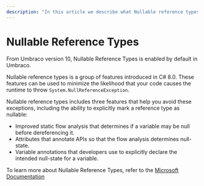 ```yaml
---
description: "In this article we describe what Nullable reference types is."
---
```


# Nullable Reference Types

From Umbraco version 10, Nullable Reference Types is enabled by default in Umbraco.

Nullable reference types is a group of features introduced in C# 8.0. These features can be used to minimize the likelihood that your code causes the runtime to throw `System.NullReferenceException`.

Nullable reference types includes three features that help you avoid these exceptions, including the ability to explicitly mark a reference type as nullable:

- Improved static flow analysis that determines if a variable may be null before dereferencing it.
- Attributes that annotate APIs so that the flow analysis determines null-state.
- Variable annotations that developers use to explicitly declare the intended null-state for a variable.

To learn more about Nullable Reference Types, refer to the [Microsoft Documentation](https://docs.microsoft.com/en-us/dotnet/csharp/nullable-references)
